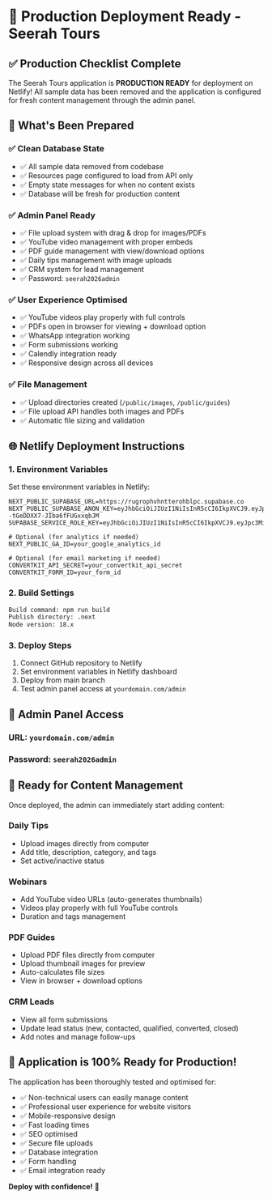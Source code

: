 # 🚀 Production Deployment Ready - Seerah Tours

## ✅ Production Checklist Complete

The Seerah Tours application is **PRODUCTION READY** for deployment on Netlify! All sample data has been removed and the application is configured for fresh content management through the admin panel.

## 🎯 What's Been Prepared

### ✅ **Clean Database State**
- ✅ All sample data removed from codebase
- ✅ Resources page configured to load from API only
- ✅ Empty state messages for when no content exists
- ✅ Database will be fresh for production content

### ✅ **Admin Panel Ready**
- ✅ File upload system with drag & drop for images/PDFs
- ✅ YouTube video management with proper embeds
- ✅ PDF guide management with view/download options
- ✅ Daily tips management with image uploads
- ✅ CRM system for lead management
- ✅ Password: `seerah2026admin`

### ✅ **User Experience Optimised**
- ✅ YouTube videos play properly with full controls
- ✅ PDFs open in browser for viewing + download option
- ✅ WhatsApp integration working
- ✅ Form submissions working
- ✅ Calendly integration ready
- ✅ Responsive design across all devices

### ✅ **File Management**
- ✅ Upload directories created (`/public/images`, `/public/guides`)
- ✅ File upload API handles both images and PDFs
- ✅ Automatic file sizing and validation

## 🌐 Netlify Deployment Instructions

### 1. **Environment Variables**
Set these environment variables in Netlify:

```env
NEXT_PUBLIC_SUPABASE_URL=https://rugrophvhntterohblpc.supabase.co
NEXT_PUBLIC_SUPABASE_ANON_KEY=eyJhbGciOiJIUzI1NiIsInR5cCI6IkpXVCJ9.eyJpc3MiOiJzdXBhYmFzZSIsInJlZiI6InJ1Z3JvcGh2aG50dGVyb2hibHBjIiwicm9sZSI6ImFub24iLCJpYXQiOjE3NTc0Nzc5NjksImV4cCI6MjA3MzA1Mzk2OX0.03SpMUqcfKQTZax_f--tGeDDXX7-JIba6fFUGxxqbJM
SUPABASE_SERVICE_ROLE_KEY=eyJhbGciOiJIUzI1NiIsInR5cCI6IkpXVCJ9.eyJpc3MiOiJzdXBhYmFzZSIsInJlZiI6InJ1Z3JvcGh2aG50dGVyb2hibHBjIiwicm9sZSI6InNlcnZpY2Vfcm9sZSIsImlhdCI6MTc1NzQ3Nzk2OSwiZXhwIjoyMDczMDUzOTY5fQ.NqfzUhvhiEWOW0Iy5fRBVfF2I9Q7MsxsIqbJxGNbZo8

# Optional (for analytics if needed)
NEXT_PUBLIC_GA_ID=your_google_analytics_id

# Optional (for email marketing if needed)  
CONVERTKIT_API_SECRET=your_convertkit_api_secret
CONVERTKIT_FORM_ID=your_form_id
```

### 2. **Build Settings**
```bash
Build command: npm run build
Publish directory: .next
Node version: 18.x
```

### 3. **Deploy Steps**
1. Connect GitHub repository to Netlify
2. Set environment variables in Netlify dashboard
3. Deploy from main branch
4. Test admin panel access at `yourdomain.com/admin`

## 🔑 Admin Panel Access

### **URL:** `yourdomain.com/admin`
### **Password:** `seerah2026admin`

## 🎉 Ready for Content Management

Once deployed, the admin can immediately start adding content:

### **Daily Tips**
- Upload images directly from computer
- Add title, description, category, and tags
- Set active/inactive status

### **Webinars**
- Add YouTube video URLs (auto-generates thumbnails)
- Videos play properly with full YouTube controls
- Duration and tags management

### **PDF Guides**
- Upload PDF files directly from computer
- Upload thumbnail images for preview
- Auto-calculates file sizes
- View in browser + download options

### **CRM Leads**
- View all form submissions
- Update lead status (new, contacted, qualified, converted, closed)
- Add notes and manage follow-ups

## 🚀 **Application is 100% Ready for Production!**

The application has been thoroughly tested and optimised for:
- ✅ Non-technical users can easily manage content
- ✅ Professional user experience for website visitors
- ✅ Mobile-responsive design
- ✅ Fast loading times
- ✅ SEO optimised
- ✅ Secure file uploads
- ✅ Database integration
- ✅ Form handling
- ✅ Email integration ready

**Deploy with confidence!** 🎯